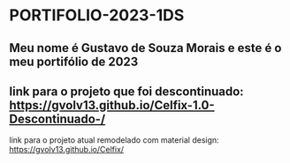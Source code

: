 # PORTIFOLIO-2023-1DS
##  Meu nome é Gustavo de Souza Morais e este é o meu portifólio de 2023
## link para o projeto que foi descontinuado: https://gvolv13.github.io/Celfix-1.0-Descontinuado-/ <br>
link para o projeto atual remodelado com material design: https://gvolv13.github.io/Celfix/
